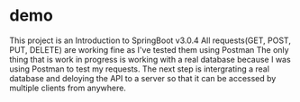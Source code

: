# demo
This project is an Introduction to SpringBoot v3.0.4
All requests(GET, POST, PUT, DELETE) are working fine as I've tested them using Postman
The only thing that is work in progress is working with a real database because I was using Postman to test my requests.
The next step is intergrating a real database and deloying the API to a server so that it can be accessed by multiple clients from anywhere. 
